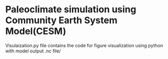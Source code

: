 # Paleoclimate simulation using Community Earth System Model(CESM)
Visulaization.py file contains the code for figure visualization using python with model output .nc file/

